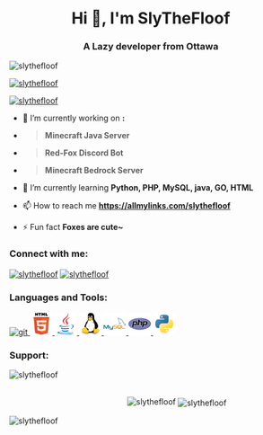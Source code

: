 <h1 align="center">Hi 👋, I'm SlyTheFloof</h1>
<h3 align="center">A Lazy developer from Ottawa</h3>

<p align="left"> <img src="https://komarev.com/ghpvc/?username=slythefloof&label=Profile%20views&color=0e75b6&style=flat" alt="slythefloof" /> </p>

<p align="left"> <a href="https://github.com/ryo-ma/github-profile-trophy"><img src="https://github-profile-trophy.vercel.app/?username=slythefloof" alt="slythefloof" /></a> </p>

<p align="left"> <a href="https://twitter.com/slythefloof" target="blank"><img src="https://img.shields.io/twitter/follow/slythefloof?logo=twitter&style=for-the-badge" alt="slythefloof" /></a> </p>

- 🔭 I’m currently working on **:**

- > **Minecraft Java Server**

- > **Red-Fox Discord Bot**

- > **Minecraft Bedrock Server**

- 🌱 I’m currently learning **Python, PHP, MySQL, java, GO, HTML**

- 📫 How to reach me **https://allmylinks.com/slythefloof**

- ⚡ Fun fact **Foxes are cute~**

<h3 align="left">Connect with me:</h3>
<p align="left">
<a href="https://twitter.com/slythefloof" target="blank"><img align="center" src="https://raw.githubusercontent.com/rahuldkjain/github-profile-readme-generator/neutral-icons/src/images/icons/Social/twitter.svg" alt="slythefloof" height="30" width="40" /></a>
<a href="https://www.youtube.com/c/slythefloof" target="blank"><img align="center" src="https://raw.githubusercontent.com/rahuldkjain/github-profile-readme-generator/neutral-icons/src/images/icons/Social/youtube.svg" alt="slythefloof" height="30" width="40" /></a>
</p>

<h3 align="left">Languages and Tools:</h3>
<p align="left"> <a href="https://git-scm.com/" target="_blank"> <img src="https://www.vectorlogo.zone/logos/git-scm/git-scm-icon.svg" alt="git" width="40" height="40"/> </a> <a href="https://www.w3.org/html/" target="_blank"> <img src="https://raw.githubusercontent.com/devicons/devicon/master/icons/html5/html5-original-wordmark.svg" alt="html5" width="40" height="40"/> </a> <a href="https://www.java.com" target="_blank"> <img src="https://raw.githubusercontent.com/devicons/devicon/master/icons/java/java-original.svg" alt="java" width="40" height="40"/> </a> <a href="https://www.linux.org/" target="_blank"> <img src="https://raw.githubusercontent.com/devicons/devicon/master/icons/linux/linux-original.svg" alt="linux" width="40" height="40"/> </a> <a href="https://www.mysql.com/" target="_blank"> <img src="https://raw.githubusercontent.com/devicons/devicon/master/icons/mysql/mysql-original-wordmark.svg" alt="mysql" width="40" height="40"/> </a> <a href="https://www.php.net" target="_blank"> <img src="https://raw.githubusercontent.com/devicons/devicon/master/icons/php/php-original.svg" alt="php" width="40" height="40"/> </a> <a href="https://www.python.org" target="_blank"> <img src="https://raw.githubusercontent.com/devicons/devicon/master/icons/python/python-original.svg" alt="python" width="40" height="40"/> </a> </p>

<h3 align="left">Support:</h3>
<p><a href="https://www.buymeacoffee.com/slythefloof"> <img align="left" src="https://cdn.buymeacoffee.com/buttons/v2/default-yellow.png" height="50" width="210" alt="slythefloof" /></a></p><br><br>

<p><img align="left" src="https://github-readme-stats.vercel.app/api/top-langs?username=slythefloof&show_icons=true&locale=en&layout=compact" alt="slythefloof" /></p>

<p>&nbsp;<img align="center" src="https://github-readme-stats.vercel.app/api?username=slythefloof&show_icons=true&locale=en" alt="slythefloof" /></p>

<p><img align="center" src="https://github-readme-streak-stats.herokuapp.com/?user=slythefloof&" alt="slythefloof" /></p>
